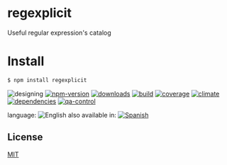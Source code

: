 # regexplicit
Useful regular expression's catalog

# Install
```sh
$ npm install regexplicit
```

![designing](https://img.shields.io/badge/stability-designing-red.svg)
[![npm-version](https://img.shields.io/npm/v/regexplicit.svg)](https://npmjs.org/package/regexplicit)
[![downloads](https://img.shields.io/npm/dm/regexplicit.svg)](https://npmjs.org/package/regexplicit)
[![build](https://img.shields.io/travis/codenautas/regexplicit/master.svg)](https://travis-ci.org/codenautas/regexplicit)
[![coverage](https://img.shields.io/coveralls/codenautas/regexplicit/master.svg)](https://coveralls.io/r/codenautas/regexplicit)
[![climate](https://img.shields.io/codeclimate/github/codenautas/regexplicit.svg)](https://codeclimate.com/github/codenautas/regexplicit)
[![dependencies](https://img.shields.io/david/codenautas/regexplicit.svg)](https://david-dm.org/codenautas/regexplicit)
[![qa-control](http://codenautas.com/github/codenautas/regexplicit.svg)](http://codenautas.com/github/codenautas/regexplicit)



language: ![English](https://raw.githubusercontent.com/codenautas/multilang/master/img/lang-en.png)
also available in:
[![Spanish](https://raw.githubusercontent.com/codenautas/multilang/master/img/lang-es.png)](LEEME.md)

## License

[MIT](LICENSE)

